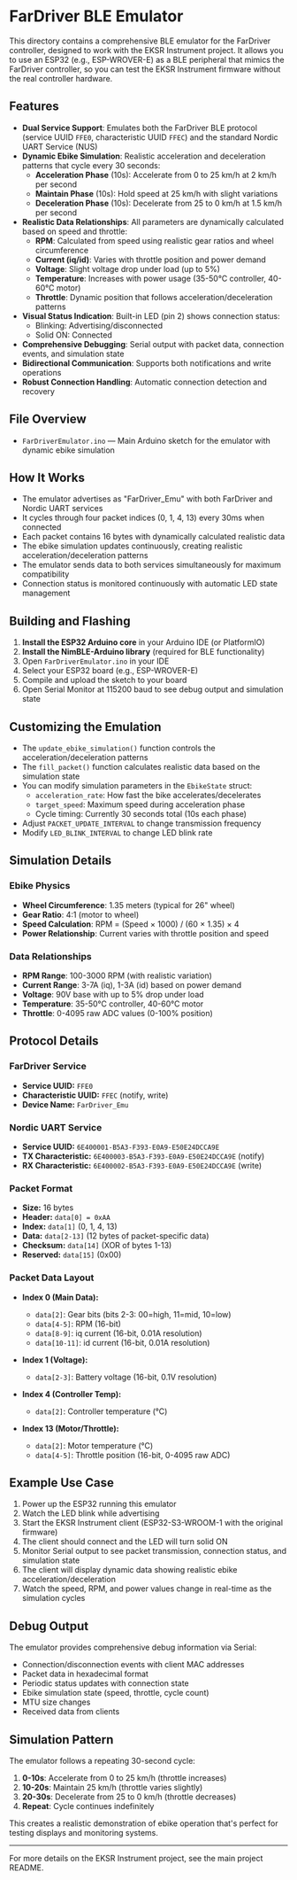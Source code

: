# FarDriver BLE Emulator

This directory contains a comprehensive BLE emulator for the FarDriver controller, designed to work with the EKSR Instrument project. It allows you to use an ESP32 (e.g., ESP-WROVER-E) as a BLE peripheral that mimics the FarDriver controller, so you can test the EKSR Instrument firmware without the real controller hardware.

## Features
- **Dual Service Support**: Emulates both the FarDriver BLE protocol (service UUID `FFE0`, characteristic UUID `FFEC`) and the standard Nordic UART Service (NUS)
- **Dynamic Ebike Simulation**: Realistic acceleration and deceleration patterns that cycle every 30 seconds:
  - **Acceleration Phase** (10s): Accelerate from 0 to 25 km/h at 2 km/h per second
  - **Maintain Phase** (10s): Hold speed at 25 km/h with slight variations
  - **Deceleration Phase** (10s): Decelerate from 25 to 0 km/h at 1.5 km/h per second
- **Realistic Data Relationships**: All parameters are dynamically calculated based on speed and throttle:
  - **RPM**: Calculated from speed using realistic gear ratios and wheel circumference
  - **Current (iq/id)**: Varies with throttle position and power demand
  - **Voltage**: Slight voltage drop under load (up to 5%)
  - **Temperature**: Increases with power usage (35-50°C controller, 40-60°C motor)
  - **Throttle**: Dynamic position that follows acceleration/deceleration patterns
- **Visual Status Indication**: Built-in LED (pin 2) shows connection status:
  - Blinking: Advertising/disconnected
  - Solid ON: Connected
- **Comprehensive Debugging**: Serial output with packet data, connection events, and simulation state
- **Bidirectional Communication**: Supports both notifications and write operations
- **Robust Connection Handling**: Automatic connection detection and recovery

## File Overview
- `FarDriverEmulator.ino` — Main Arduino sketch for the emulator with dynamic ebike simulation

## How It Works
- The emulator advertises as "FarDriver_Emu" with both FarDriver and Nordic UART services
- It cycles through four packet indices (0, 1, 4, 13) every 30ms when connected
- Each packet contains 16 bytes with dynamically calculated realistic data
- The ebike simulation updates continuously, creating realistic acceleration/deceleration patterns
- The emulator sends data to both services simultaneously for maximum compatibility
- Connection status is monitored continuously with automatic LED state management

## Building and Flashing
1. **Install the ESP32 Arduino core** in your Arduino IDE (or PlatformIO)
2. **Install the NimBLE-Arduino library** (required for BLE functionality)
3. Open `FarDriverEmulator.ino` in your IDE
4. Select your ESP32 board (e.g., ESP-WROVER-E)
5. Compile and upload the sketch to your board
6. Open Serial Monitor at 115200 baud to see debug output and simulation state

## Customizing the Emulation
- The `update_ebike_simulation()` function controls the acceleration/deceleration patterns
- The `fill_packet()` function calculates realistic data based on the simulation state
- You can modify simulation parameters in the `EbikeState` struct:
  - `acceleration_rate`: How fast the bike accelerates/decelerates
  - `target_speed`: Maximum speed during acceleration phase
  - Cycle timing: Currently 30 seconds total (10s each phase)
- Adjust `PACKET_UPDATE_INTERVAL` to change transmission frequency
- Modify `LED_BLINK_INTERVAL` to change LED blink rate

## Simulation Details
### Ebike Physics
- **Wheel Circumference**: 1.35 meters (typical for 26" wheel)
- **Gear Ratio**: 4:1 (motor to wheel)
- **Speed Calculation**: RPM = (Speed × 1000) / (60 × 1.35) × 4
- **Power Relationship**: Current varies with throttle position and speed

### Data Relationships
- **RPM Range**: 100-3000 RPM (with realistic variation)
- **Current Range**: 3-7A (iq), 1-3A (id) based on power demand
- **Voltage**: 90V base with up to 5% drop under load
- **Temperature**: 35-50°C controller, 40-60°C motor
- **Throttle**: 0-4095 raw ADC values (0-100% position)

## Protocol Details
### FarDriver Service
- **Service UUID:** `FFE0`
- **Characteristic UUID:** `FFEC` (notify, write)
- **Device Name:** `FarDriver_Emu`

### Nordic UART Service
- **Service UUID:** `6E400001-B5A3-F393-E0A9-E50E24DCCA9E`
- **TX Characteristic:** `6E400003-B5A3-F393-E0A9-E50E24DCCA9E` (notify)
- **RX Characteristic:** `6E400002-B5A3-F393-E0A9-E50E24DCCA9E` (write)

### Packet Format
- **Size:** 16 bytes
- **Header:** `data[0] = 0xAA`
- **Index:** `data[1]` (0, 1, 4, 13)
- **Data:** `data[2-13]` (12 bytes of packet-specific data)
- **Checksum:** `data[14]` (XOR of bytes 1-13)
- **Reserved:** `data[15]` (0x00)

### Packet Data Layout
- **Index 0 (Main Data):**
  - `data[2]`: Gear bits (bits 2-3: 00=high, 11=mid, 10=low)
  - `data[4-5]`: RPM (16-bit)
  - `data[8-9]`: iq current (16-bit, 0.01A resolution)
  - `data[10-11]`: id current (16-bit, 0.01A resolution)

- **Index 1 (Voltage):**
  - `data[2-3]`: Battery voltage (16-bit, 0.1V resolution)

- **Index 4 (Controller Temp):**
  - `data[2]`: Controller temperature (°C)

- **Index 13 (Motor/Throttle):**
  - `data[2]`: Motor temperature (°C)
  - `data[4-5]`: Throttle position (16-bit, 0-4095 raw ADC)

## Example Use Case
1. Power up the ESP32 running this emulator
2. Watch the LED blink while advertising
3. Start the EKSR Instrument client (ESP32-S3-WROOM-1 with the original firmware)
4. The client should connect and the LED will turn solid ON
5. Monitor Serial output to see packet transmission, connection status, and simulation state
6. The client will display dynamic data showing realistic ebike acceleration/deceleration
7. Watch the speed, RPM, and power values change in real-time as the simulation cycles

## Debug Output
The emulator provides comprehensive debug information via Serial:
- Connection/disconnection events with client MAC addresses
- Packet data in hexadecimal format
- Periodic status updates with connection state
- Ebike simulation state (speed, throttle, cycle count)
- MTU size changes
- Received data from clients

## Simulation Pattern
The emulator follows a repeating 30-second cycle:
1. **0-10s**: Accelerate from 0 to 25 km/h (throttle increases)
2. **10-20s**: Maintain 25 km/h (throttle varies slightly)
3. **20-30s**: Decelerate from 25 to 0 km/h (throttle decreases)
4. **Repeat**: Cycle continues indefinitely

This creates a realistic demonstration of ebike operation that's perfect for testing displays and monitoring systems.

---

For more details on the EKSR Instrument project, see the main project README. 